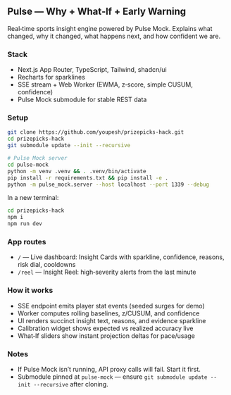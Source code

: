 ## Pulse — Why + What‑If + Early Warning

Real‑time sports insight engine powered by Pulse Mock. Explains what changed, why it changed, what happens next, and how confident we are.

### Stack
- Next.js App Router, TypeScript, Tailwind, shadcn/ui
- Recharts for sparklines
- SSE stream + Web Worker (EWMA, z‑score, simple CUSUM, confidence)
- Pulse Mock submodule for stable REST data

### Setup
```bash
git clone https://github.com/youpesh/prizepicks-hack.git
cd prizepicks-hack
git submodule update --init --recursive

# Pulse Mock server
cd pulse-mock
python -m venv .venv && . .venv/bin/activate
pip install -r requirements.txt && pip install -e .
python -m pulse_mock.server --host localhost --port 1339 --debug
```

In a new terminal:
```bash
cd prizepicks-hack
npm i
npm run dev
```

### App routes
- `/` — Live dashboard: Insight Cards with sparkline, confidence, reasons, risk dial, cooldowns
- `/reel` — Insight Reel: high‑severity alerts from the last minute

### How it works
- SSE endpoint emits player stat events (seeded surges for demo)
- Worker computes rolling baselines, z/CUSUM, and confidence
- UI renders succinct insight text, reasons, and evidence sparkline
- Calibration widget shows expected vs realized accuracy live
- What‑If sliders show instant projection deltas for pace/usage

### Notes
- If Pulse Mock isn’t running, API proxy calls will fail. Start it first.
- Submodule pinned at `pulse-mock` — ensure `git submodule update --init --recursive` after cloning.
